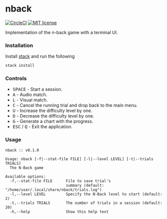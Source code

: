 # nback

[![CircleCI](https://circleci.com/gh/mujx/nback.svg?style=svg)](https://circleci.com/gh/mujx/nback)
[![MIT license](https://img.shields.io/badge/license-MIT-blue.svg)](LICENSE)

Implementation of the n-back game with a terminal UI.

### Installation

Install [stack](https://docs.haskellstack.org/en/stable/README/) and run the following

```bash
stack install
```

### Controls

- <kbd>SPACE</kbd> - Start a session.
- <kbd>A</kbd> - Audio match.
- <kbd>L</kbd> - Visual match.
- <kbd>C</kbd> - Cancel the running trial and drop back to the main menu.
- <kbd>U</kbd> - Increase the difficulty level by one.
- <kbd>D</kbd> - Decrease the difficulty level by one.
- <kbd>G</kbd> - Generate a chart with the progress.
- <kbd>ESC</kbd> / <kbd>Q</kbd>  - Exit the application.

### Usage

```
nback :: v0.1.0

Usage: nback [-f|--stat-file FILE] [-l|--level LEVEL] [-t|--trials TRIALS]
  The N-Back game

Available options:
  -f,--stat-file FILE      File to save trial's
                           summary (default: "/home/user/.local/share/nback/trials.log")
  -l,--level LEVEL         Specify the N-Back level to start (default: 2)
  -t,--trials TRIALS       The number of trials in a session (default: 20)
  -h,--help                Show this help text
```

